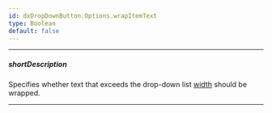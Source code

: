 ```yaml
---
id: dxDropDownButton.Options.wrapItemText
type: Boolean
default: false
---
```

---
##### shortDescription
Specifies whether text that exceeds the drop-down list [width](/api-reference/10%20UI%20Widgets/DOMComponent/1%20Configuration/width.md '{basewidgetpath}/Configuration/#width') should be wrapped.

---
